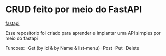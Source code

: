 # CRUD feito por meio do FastAPI

[fastapi](https://github.com/tiangolo/fastapi)


Esse repositorio foi criado para aprender e implantar uma API simples por meio do fastapi

Funcoes:
-Get (by Id & by Name & list-menu)
-Post
-Put
-Delete

